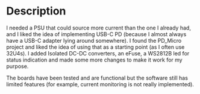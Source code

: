 # Description
I needed a PSU that could source more current than the one I already had, and I liked the idea of implementing USB-C PD (because I almost always have a USB-C adapter lying around somewhere). I found the PD_Micro project and liked the idea of using that as a starting point (as I often use 32U4s). I added Isolated DC-DC converters, an eFuse, a WS2812B led for status indication and made some more changes to make it work for my purpose.

The boards have been tested and are functional but the software still has limited features (for example, current monitoring is not really implemented).